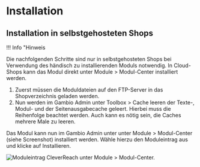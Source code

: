 # Installation 

## Installation in selbstgehosteten Shops 

!!! Info "Hinweis
	

Die nachfolgenden Schritte sind nur in selbstgehosteten Shops bei Verwendung des händisch zu installierenden Moduls notwendig. In Cloud-Shops kann das Modul direkt unter Module \> Modul-Center installiert werden.

1.  Zuerst müssen die Moduldateien auf den FTP-Server in das Shopverzeichnis geladen werden.
2.  Nun werden im Gambio Admin unter Toolbox \> Cache leeren der Texte-, Modul- und der Seitenausgabecache geleert. Hierbei muss die Reihenfolge beachtet werden. Auch kann es nötig sein, die Caches mehrere Male zu leeren.

Das Modul kann nun im Gambio Admin unter unter Module \> Modul-Center \(siehe Screenshot\) installiert werden. Wähle hierzu den Moduleintrag aus und klicke auf Installieren.

![](Bilder/cleverreach/CR_001.png "Moduleintrag CleverReach unter
        Module > Modul-Center.")




